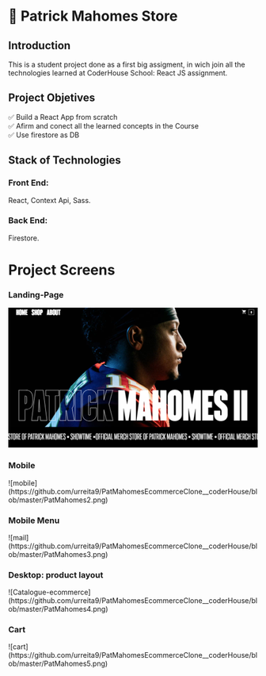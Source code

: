 # 🏈 Patrick Mahomes Store

## Introduction

This is a student project done as a first big assigment, in wich join all the technologies learned at CoderHouse School: React JS assignment.


## Project Objetives

✅ Build a React App from scratch  
✅ Afirm and conect all the learned concepts in the Course    
✅ Use firestore as DB

## Stack of Technologies

### Front End:
React, Context Api, Sass.

### Back End:
Firestore.

# Project Screens 

<h3>Landing-Page</h3>  

![Landing-ecommerce](https://github.com/urreita9/PatMahomesEcommerceClone__coderHouse/blob/master/PatMahomes1.png)

<h3>Mobile</h3>  
![mobile](https://github.com/urreita9/PatMahomesEcommerceClone__coderHouse/blob/master/PatMahomes2.png)

<h3>Mobile Menu</h3>  
![mail](https://github.com/urreita9/PatMahomesEcommerceClone__coderHouse/blob/master/PatMahomes3.png)

<h3>Desktop: product layout</h3>  
![Catalogue-ecommerce](https://github.com/urreita9/PatMahomesEcommerceClone__coderHouse/blob/master/PatMahomes4.png)

<h3>Cart</h3>  
![cart](https://github.com/urreita9/PatMahomesEcommerceClone__coderHouse/blob/master/PatMahomes5.png)



